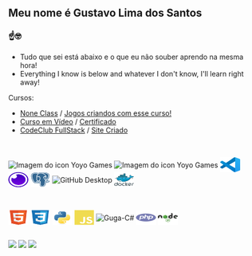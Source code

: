 ## Meu nome é Gustavo Lima dos Santos

### ☝️🤓
- Tudo que sei está abaixo e o que eu não souber aprendo na mesma hora!
- Everything I know is below and whatever I don't know, I'll learn right away!

Cursos:
-   [None Class](https://www.noneclass.com.br) / <a href="https://github.com/GugolhoS/Jogos-da-None-Class" target="_blank"> Jogos criandos com esse curso!</a>
-   [Curso em Vídeo](https://www.cursoemvideo.com) / <a href="https://drive.google.com/file/d/1iyKSm6sjbmMfG1eRbeei9Kwg30WMC02q/view" target="_blank"> Certificado</a>
-   [CodeClub FullStack](https://rodolfomori.com.br/devclub/) / <a href="https://github.com/GugolhoS/code-club-hamburguer/tree/main" target="_blank">Site Criado</a>

 ##
<div style="display: inline_block"><br>
  <img align="center" alt="Imagem do icon Yoyo Games" height="30" width="40" src="https://wagon-wheel.yoyogames.com/sites/5d75794b3c84c70006700381/theme/images/svg/logomark.svg?1649774616">
  <img align="center" alt="Imagem do icon Yoyo Games" height="30" width="40" src="https://cdn.sanity.io/images/fuvbjjlp/production/36cbc8ae92c7711afb9ab1ec9f7174863f4d7c19-22x24.svg">
  <img align="center" alt="VS Code" height="30" width="40" src="https://raw.githubusercontent.com/devicons/devicon/master/icons/vscode/vscode-original.svg">
  <img align="center" alt="Insomnia" height="30" width="40" src="https://raw.githubusercontent.com/devicons/devicon/master/icons/insomnia/insomnia-original.svg">
  <img align="center" alt="Postbird" height="30" width="40" src="https://raw.githubusercontent.com/devicons/devicon/master/icons/postgresql/postgresql-plain.svg">
  <img align="center" alt="GitHub Desktop" height="30" width="40" src="https://github.com/fluidicon.png">
  <img align="center" alt="Docker Desktop" height="30" width="40" src="https://raw.githubusercontent.com/devicons/devicon/master/icons/docker/docker-original-wordmark.svg">

 ##
<div style="display: inline_block"><br>
  <img align="center" alt="Guga-HTML" height="30" width="40" src="https://raw.githubusercontent.com/devicons/devicon/master/icons/html5/html5-original.svg">
  <img align="center" alt="Guga-CSS" height="30" width="40" src="https://raw.githubusercontent.com/devicons/devicon/master/icons/css3/css3-original.svg">
  <img align="center" alt="Guga-Python" height="30" width="40" src="https://raw.githubusercontent.com/devicons/devicon/master/icons/python/python-original.svg">
  <img align="center" alt="Guga-Js" height="30" width="40" src="https://raw.githubusercontent.com/devicons/devicon/master/icons/javascript/javascript-plain.svg">
  <img align="center" alt="Guga-C#" height="30" width="30" src="https://cdn-icons-png.flaticon.com/512/6132/6132221.png">
  <img align="center" alt="Guga-Php" height="30" width="40" src="https://raw.githubusercontent.com/devicons/devicon/master/icons/php/php-plain.svg">
  <img align="center" alt="Node.js" height="30" width="40" src="https://raw.githubusercontent.com/devicons/devicon/master/icons/nodejs/nodejs-original-wordmark.svg">
</div>

##

  <div> 
  <a href="https://instagram.com/gugolho" target="_blank"><img src="https://img.shields.io/badge/-Instagram-%23E4405F?style=for-the-badge&logo=instagram&logoColor=white" target="_blank"></a>
  <a href = "mailto:gugolho@gmail.com"><img src="https://img.shields.io/badge/-Gmail-%23333?style=for-the-badge&logo=gmail&logoColor=white" target="_blank"></a>
  <a href="https://www.linkedin.com/in/gustavo-l-santos-878b43222" target="_blank" rel="external"><img src="https://img.shields.io/badge/-LinkedIn-%230077B5?style=for-the-badge&logo=linkedin&logoColor=white" target="_blank" rel="external"></a>
</div>
